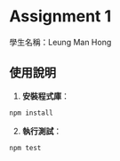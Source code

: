 # Assignment 1

學生名稱：Leung Man Hong

## 使用說明

1. **安裝程式庫**：

```bash
npm install
```

2. **執行測試**：

```bash
npm test
```
